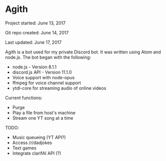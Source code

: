 # Agith

Project started: June 13, 2017

Git repo created: June 14, 2017

Last updated: June 17, 2017

Agith is a bot used for my private Discord bot. It was written using Atom and node.js.
The bot began with the following:

- node.js - Version 8.1.1
- discord.js API - Version 11.1.0
- Voice support with node-opus
- ffmpeg for voice channel support
- ytdl-core for streaming audio of online videos
	
Current functions:
- Purge
- Play a file from host's machine
- Stream one YT song at a time

TODO:
- Music queueing (YT API?)
- Access /r/dadjokes
- Text games
- Integrate clarifAI API (?)
